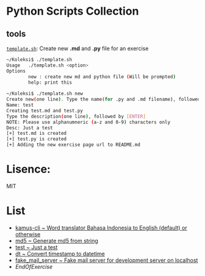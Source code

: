 # Python Scripts Collection

## tools

[`template.sh`](https://github.com/jockerz/Koleksi/blob/master/template.sh): Create new __.md__ and __.py__ file for an exercise

```bash
~/Koleksi$ ./template.sh 
Usage   ./template.sh <option>
Options 
        new : create new md and python file (Will be prompted)
        help: print this
        
~/Koleksi$ ./template.sh new
Create new(one line). Type the name(for .py and .md filename), followed by [ENTER]
Name: test
Creating test.md and test.py
Type the description(one line), followed by [ENTER]
NOTE: Please use alphanumneric (a-z and 0-9) characters only
Desc: Just a test
[+] test.md is created
[+] test.py is created
[+] Adding the new exercise page url to README.md
```

# Lisence: 

MIT

# List

- [kamus-cli ~ Word translator Bahasa Indonesia to English (default) or otherwise](/kamus-cli.md)
- [md5 ~ Generate md5 from string](/md5.md)
- [test ~ Just a test](/test.md)
- [dt ~ Convert timestamp to datetime](/dt.md)
- [fake_mail_server ~ Fake mail server for development server on localhost](/fake_mail_server.md)
- _EndOfExercise_
